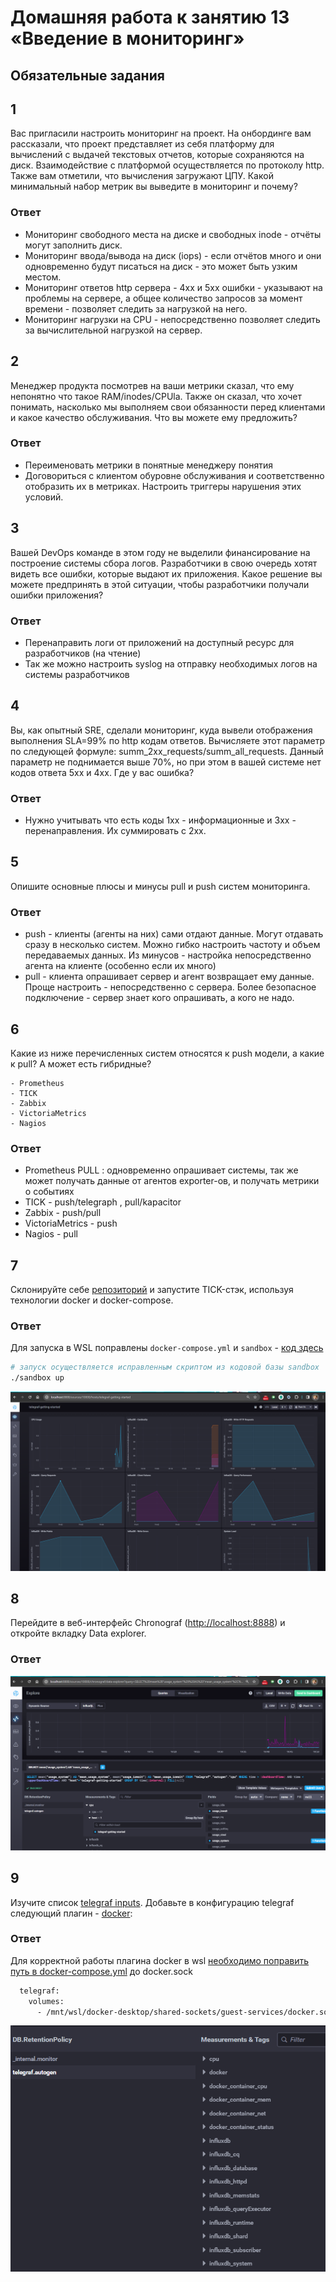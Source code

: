 # Домашняя работа к занятию 13 «Введение в мониторинг»

## Обязательные задания

## 1

Вас пригласили настроить мониторинг на проект. На онбординге вам рассказали, что проект представляет из себя
платформу для вычислений с выдачей текстовых отчетов, которые сохраняются на диск. Взаимодействие с платформой
осуществляется по протоколу http. Также вам отметили, что вычисления загружают ЦПУ. Какой минимальный набор метрик вы
выведите в мониторинг и почему?

### Ответ

- Мониторинг свободного места на диске и свободных inode - отчёты могут заполнить диск.
- Мониторинг ввода/вывода на диск (iops) - если отчётов много и они одновременно будут писаться на диск - это может быть узким местом.
- Мониторинг ответов http сервера - 4хх и 5хх ошибки - указывают на проблемы на сервере, а общее количество запросов за момент времени - позволяет следить за нагрузкой на него.
- Мониторинг нагрузки на CPU - непосредственно позволяет следить за вычислительной нагрузкой на сервер.

## 2

Менеджер продукта посмотрев на ваши метрики сказал, что ему непонятно что такое RAM/inodes/CPUla. Также он сказал,
что хочет понимать, насколько мы выполняем свои обязанности перед клиентами и какое качество обслуживания. Что вы
можете ему предложить?

### Ответ

- Переименовать метрики в понятные менеджеру понятия
- Договориться с клиентом обуровне обслуживания и соответственно отобразить их в метриках. Настроить триггеры нарушения этих условий.

## 3

Вашей DevOps команде в этом году не выделили финансирование на построение системы сбора логов. Разработчики в свою
очередь хотят видеть все ошибки, которые выдают их приложения. Какое решение вы можете предпринять в этой ситуации,
чтобы разработчики получали ошибки приложения?

### Ответ

- Перенаправить логи от приложений на доступный ресурс для разработчиков (на чтение)
- Так же можно настроить syslog на отправку необходимых логов на системы разработчиков

## 4

Вы, как опытный SRE, сделали мониторинг, куда вывели отображения выполнения SLA=99% по http кодам ответов.
Вычисляете этот параметр по следующей формуле: summ_2xx_requests/summ_all_requests. Данный параметр не поднимается выше
70%, но при этом в вашей системе нет кодов ответа 5xx и 4xx. Где у вас ошибка?

### Ответ

- Нужно учитывать что есть коды 1хх - информационные и 3хх - перенаправления. Их суммировать с 2хх.

## 5

Опишите основные плюсы и минусы pull и push систем мониторинга.

### Ответ

- push - клиенты (агенты на них) сами отдают данные. Могут отдавать сразу в несколько систем. Можно гибко настроить частоту и объем передаваемых данных. Из минусов - настройка непосредственно агента на клиенте (особенно если их много)
- pull - клиента опрашивает сервер и агент возвращает ему данные. Проще настроить - непосредственно с сервера. Более безопасное подключение - сервер знает кого опрашивать, а кого не надо.

## 6

Какие из ниже перечисленных систем относятся к push модели, а какие к pull? А может есть гибридные?

    - Prometheus
    - TICK
    - Zabbix
    - VictoriaMetrics
    - Nagios

### Ответ

- Prometheus PULL : одновременно опрашивает системы, так же может получать данные от агентов exporter-ов, и получать метрики о событиях
- TICK - push/telegraph , pull/kapacitor
- Zabbix - push/pull
- VictoriaMetrics - push
- Nagios - pull

## 7

Склонируйте себе [репозиторий](https://github.com/influxdata/sandbox/tree/master) и запустите TICK-стэк,
используя технологии docker и docker-compose.

### Ответ

Для запуска в WSL поправлены `docker-compose.yml` и `sandbox` - [код здесь](./sandbox/)

```bash
# запуск осуществляется исправленным скриптом из кодовой базы sandbox
./sandbox up
```

![screen](./screen/Screenshot2024-04-08-194609.png)

## 8

Перейдите в веб-интерфейс Chronograf (<http://localhost:8888>) и откройте вкладку Data explorer.

### Ответ

![screen](./screen/Screenshot2024-04-08-195158.png)

## 9

Изучите список [telegraf inputs](https://github.com/influxdata/telegraf/tree/master/plugins/inputs).
Добавьте в конфигурацию telegraf следующий плагин - [docker](https://github.com/influxdata/telegraf/tree/master/plugins/inputs/docker):

### Ответ

Для корректной работы плагина docker в wsl [необходимо поправить путь в docker-compose.yml](./sandbox/docker-compose.yml) до docker.sock

```bash
  telegraf:
    volumes:
      - /mnt/wsl/docker-desktop/shared-sockets/guest-services/docker.sock:/var/run/docker.sock
```

![screen](./screen/Screenshot2024-04-08-212839.png)
